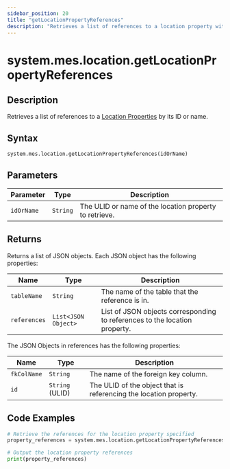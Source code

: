 ```yaml
---
sidebar_position: 20
title: "getLocationPropertyReferences"
description: "Retrieves a list of references to a location property with the given ID or name."
---
```


# system.mes.location.getLocationPropertyReferences

## Description

Retrieves a list of references to a [Location Properties](../../data-model/location-model/location-property) by its ID or name.

## Syntax

```python
system.mes.location.getLocationPropertyReferences(idOrName)
```

## Parameters

| Parameter  | Type     | Description                                            |
| ---------- | -------- | ------------------------------------------------------ |
| `idOrName` | `String` | The ULID or name of the location property to retrieve. |

## Returns

Returns a list of JSON objects. Each JSON object has the following properties:

| Name         | Type                | Description                                                                |
| ------------ | ------------------- | -------------------------------------------------------------------------- |
| `tableName`  | `String`            | The name of the table that the reference is in.                            |
| `references` | `List<JSON Object>` | List of JSON objects corresponding to references to the location property. |

The JSON Objects in references has the following properties:

| Name        | Type            | Description                                                       |
| ----------- | --------------- | ----------------------------------------------------------------- |
| `fkColName` | `String`        | The name of the foreign key column.                               |
| `id`        | `String` (ULID) | The ULID of the object that is referencing the location property. |

## Code Examples

```python
# Retrieve the references for the location property specified
property_references = system.mes.location.getLocationPropertyReferences('Cows')

# Output the location property references
print(property_references)
```
